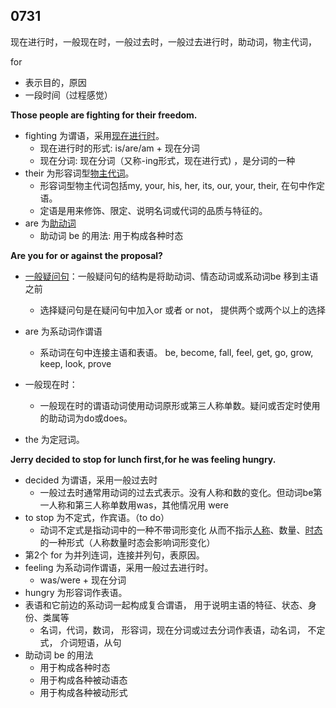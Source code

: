 ## 0731

现在进行时，一般现在时，一般过去时，一般过去进行时，助动词，物主代词，



for

* 表示目的，原因
* 一段时间（过程感觉）



**Those people are fighting for their freedom.**

* fighting 为谓语，采用[现在进行时](http://www.en998.com/g/tense/tense-2.html)。
    * 现在进行时的形式: is/are/am + 现在分词
    * 现在分词: 现在分词（又称-ing形式，现在进行式) ，是分词的一种
* their 为形容词型[物主代词](http://www.en998.com/g/pron/pron-3.html)。
    * 形容词型物主代词包括my, your, his, her, its, our, your, their, 在句中作定语。
    * 定语是用来修饰、限定、说明名词或代词的品质与特征的。
* are 为[助动词](http://www.en998.com/g/auxv/aux-verb-1.html)
    * 助动词 be 的用法: 用于构成各种时态



**Are you for or against the proposal?**

* [一般疑问句](http://www.en998.com/g/quest/general-quest.html)：一般疑问句的结构是将助动词、情态动词或系动词be 移到主语之前

  * 选择疑问句是在疑问句中加入or 或者 or not， 提供两个或两个以上的选择

* are 为系动词作谓语

  * 系动词在句中连接主语和表语。 be, become, fall, feel, get, go, grow, keep, look, prove

* 一般现在时：

  * 一般现在时的谓语动词使用动词原形或第三人称单数。疑问或否定时使用的助动词为do或does。

* the 为定冠词。

  

**Jerry decided to stop for lunch first,for he was feeling hungry.**

* decided 为谓语，采用一般过去时
  * 一般过去时通常用动词的过去式表示。没有人称和数的变化。但动词be第一人称和第三人称单数用was，其他情况用 were
* to stop 为不定式，作宾语。（to do）
  * 动词不定式是指动词中的一种不带词形变化 从而不指示[人称](https://baike.baidu.com/item/人称/4823351)、数量、[时态](https://baike.baidu.com/item/时态/4311519)的一种形式（人称数量时态会影响词形变化）
* 第2个 for 为并列连词，连接并列句，表原因。
* feeling 为系动词作谓语，采用一般过去进行时。
  * was/were + 现在分词
* hungry 为形容词作表语。
* 表语和它前边的系动词一起构成复合谓语， 用于说明主语的特征、状态、身份、类属等
  * 名词，代词，数词，	形容词，现在分词或过去分词作表语，动名词，	不定式，	介词短语，从句
* 助动词 be 的用法 
  * 用于构成各种时态
  * 用于构成各种被动语态
  * 用于构成各种被动形式



